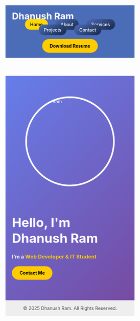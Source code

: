 <!DOCTYPE html>
<html lang="en">
<head>
  <meta charset="UTF-8" />
  <meta name="viewport" content="width=device-width, initial-scale=1.0"/>
  <title>Dhanush Ram | Portfolio</title>
  <style>
    * {
      margin: 0;
      padding: 0;
      box-sizing: border-box;
      scroll-behavior: smooth;
    }

    body {
      font-family: 'Segoe UI', sans-serif;
      background: #f9f9f9;
      color: #333;
      line-height: 1.6;
    }

    header {
      background: #4b6cb7;
      color: white;
      padding: 1rem 0;
    }

    .container {
      width: 90%;
      max-width: 1200px;
      margin: auto;
    }

    header .container {
      display: flex;
      justify-content: space-between;
      align-items: center;
      flex-wrap: wrap;
    }

    .logo {
      font-size: 1.8rem;
      font-weight: bold;
    }

    nav a {
      color: white;
      text-decoration: none;
      margin: 0 10px;
      font-weight: 500;
      padding: 0.5rem 1rem;
      border-radius: 25px;
      background: linear-gradient(145deg, #4b6cb7, #182848);
      transition: 0.3s;
      cursor: pointer;
    }

    nav a:hover, nav a.active {
      background: #ffd700;
      color: #000;
    }

    section {
      padding: 3rem 0;
      display: none;
    }

    section.active-tab {
      display: block;
    }

    .hero {
      background: linear-gradient(135deg, #667eea, #764ba2);
      color: white;
      padding: 4rem 0;
    }

    .hero .container {
      display: flex;
      align-items: center;
      justify-content: center;
      gap: 2rem;
      flex-wrap: wrap;
    }

    .hero-img img {
      width: 280px;
      border-radius: 50%;
      border: 5px solid white;
    }

    .hero-content h1 {
      font-size: 2.5rem;
    }

    .hero-content h3 span {
      color: #ffcc00;
    }

    .btn {
      display: inline-block;
      margin-top: 20px;
      padding: 0.8rem 1.5rem;
      background: #ffcc00;
      color: #000;
      border-radius: 25px;
      text-decoration: none;
      font-weight: bold;
      transition: 0.3s;
    }

    .btn:hover {
      background: #e6b800;
    }

    section h2 {
      text-align: center;
      margin-bottom: 1.5rem;
      font-size: 2rem;
      color: #4b6cb7;
    }

    .card-section, .projects {
      display: flex;
      justify-content: center;
      gap: 1.5rem;
      flex-wrap: wrap;
    }

    .card, .project {
      background: white;
      padding: 1.5rem;
      border-radius: 10px;
      box-shadow: 0 0 10px rgba(0,0,0,0.1);
      width: 260px;
      text-align: center;
      font-weight: 600;
    }

    .contact-info {
      text-align: center;
      font-size: 1.1rem;
      line-height: 1.8;
    }

    footer {
      background: #eee;
      padding: 1rem 0;
      text-align: center;
      font-size: 0.9rem;
      color: #555;
    }
  </style>
</head>
<body>

  <!-- Header -->
  <header>
    <div class="container">
      <div class="logo">Dhanush Ram</div>
      <nav>
        <a class="tab-link active" data-tab="home">Home</a>
        <a class="tab-link" data-tab="about">About</a>
        <a class="tab-link" data-tab="services">Services</a>
        <a class="tab-link" data-tab="projects">Projects</a>
        <a class="tab-link" data-tab="contact">Contact</a>
        <a href="c:\Users\Dhanush Ram\Desktop\myportpolio\lussu.pdf" class="btn" target="_blank">Download Resume</a>
      </nav>
    </div>
  </header>

  <!-- Hero Section (Main Home Page) -->
  <section id="home" class="hero active-tab">
    <div class="container">
      <div class="hero-img">
        <img src="c:\Users\Dhanush Ram\Desktop\myportpolio\1718555820111~2.jpg" alt="Dhanush Ram">
      </div>
      <div class="hero-content">
        <h1>Hello, I'm <span>Dhanush Ram</span></h1>
        <h3>I’m a <span>Web Developer & IT Student</span></h3>
        <a href="#contact" class="btn tab-link" data-tab="contact">Contact Me</a>
      </div>
    </div>
  </section>

  <!-- About Section -->
  <section id="about">
    <div class="container">
      <h2>About Me</h2>
      <p>I am an IT student at PSNA College of Engineering and Technology. I enjoy building responsive websites and continuously learning new technologies in the field of development and design.</p>
    </div>
  </section>

  <!-- Services Section -->
  <section id="services">
    <div class="container">
      <h2>Services</h2>
      <div class="card-section">
        <div class="card">Web Design</div>
        <div class="card">Frontend Development</div>
        <div class="card">UI/UX Prototyping</div>
      </div>
    </div>
  </section>

  <!-- Projects Section -->
  <section id="projects">
    <div class="container">
      <h2>Projects</h2>
      <div class="projects">
        <div class="project">Portfolio Website</div>
        <div class="project">Lab Booking System</div>
        <div class="project">E-learning Platform</div>
      </div>
    </div>
  </section>

  <!-- Contact Section -->
  <section id="contact">
    <div class="container">
      <h2>Contact Information</h2>
      <div class="contact-info">
        <p><strong>Email:</strong> dhanushramj23it@psnacet.edu.in</p>
        <p><strong>Phone:</strong> +91 6380951594</p>
        <p><strong>Location:</strong> Dindigul, Tamil Nadu, India</p>
      </div>
    </div>
  </section>

  <!-- Footer -->
  <footer>
    <div class="container">
      &copy; 2025 Dhanush Ram. All Rights Reserved.
    </div>
  </footer>

  <!-- Tab Script -->
  <script>
    const tabs = document.querySelectorAll('.tab-link');
    const sections = document.querySelectorAll('section');

    tabs.forEach(tab => {
      tab.addEventListener('click', function () {
        const target = tab.getAttribute('data-tab');
        sections.forEach(sec => sec.classList.remove('active-tab'));
        tabs.forEach(t => t.classList.remove('active'));
        document.getElementById(target).classList.add('active-tab');
        tab.classList.add('active');
      });
    });
  </script>

</body>
</html>
